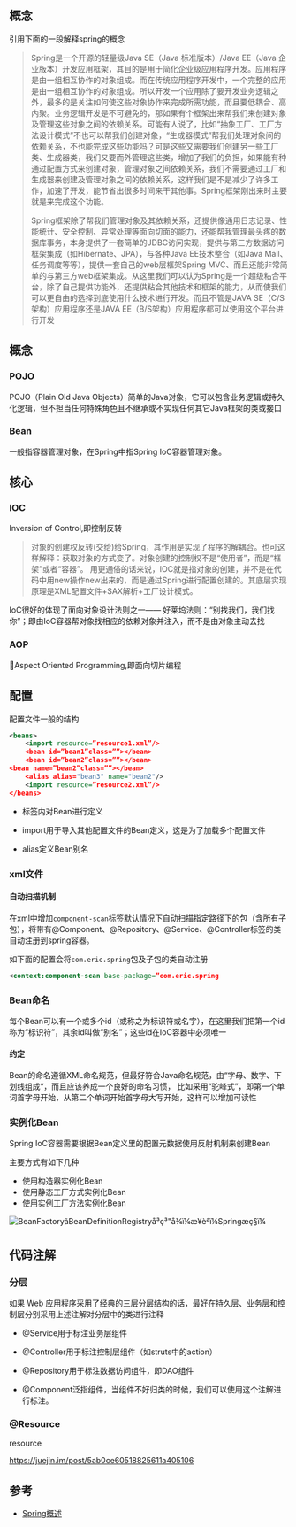 ## 概念

引用下面的一段解释spring的概念

> Spring是一个开源的轻量级Java SE（Java 标准版本）/Java EE（Java 企业版本）开发应用框架，其目的是用于简化企业级应用程序开发。应用程序是由一组相互协作的对象组成。而在传统应用程序开发中，一个完整的应用是由一组相互协作的对象组成。所以开发一个应用除了要开发业务逻辑之外，最多的是关注如何使这些对象协作来完成所需功能，而且要低耦合、高内聚。业务逻辑开发是不可避免的，那如果有个框架出来帮我们来创建对象及管理这些对象之间的依赖关系。可能有人说了，比如“抽象工厂、工厂方法设计模式”不也可以帮我们创建对象，“生成器模式”帮我们处理对象间的依赖关系，不也能完成这些功能吗？可是这些又需要我们创建另一些工厂类、生成器类，我们又要而外管理这些类，增加了我们的负担，如果能有种通过配置方式来创建对象，管理对象之间依赖关系，我们不需要通过工厂和生成器来创建及管理对象之间的依赖关系，这样我们是不是减少了许多工作，加速了开发，能节省出很多时间来干其他事。Spring框架刚出来时主要就是来完成这个功能。
>
> Spring框架除了帮我们管理对象及其依赖关系，还提供像通用日志记录、性能统计、安全控制、异常处理等面向切面的能力，还能帮我管理最头疼的数据库事务，本身提供了一套简单的JDBC访问实现，提供与第三方数据访问框架集成（如Hibernate、JPA），与各种Java EE技术整合（如Java Mail、任务调度等等），提供一套自己的web层框架Spring MVC、而且还能非常简单的与第三方web框架集成。从这里我们可以认为Spring是一个超级粘合平台，除了自己提供功能外，还提供粘合其他技术和框架的能力，从而使我们可以更自由的选择到底使用什么技术进行开发。而且不管是JAVA SE（C/S架构）应用程序还是JAVA EE（B/S架构）应用程序都可以使用这个平台进行开发

## 概念

### POJO

POJO（Plain Old Java Objects）简单的Java对象，它可以包含业务逻辑或持久化逻辑，但不担当任何特殊角色且不继承或不实现任何其它Java框架的类或接口

### Bean

一般指容器管理对象，在Spring中指Spring IoC容器管理对象。

## 核心

### IOC

Inversion of Control,即控制反转

> 对象的创建权反转(交给)给Spring，其作用是实现了程序的解耦合。也可这样解释：获取对象的方式变了。对象创建的控制权不是“使用者”，而是“框架”或者“容器”。 
> 用更通俗的话来说，IOC就是指对象的创建，并不是在代码中用new操作new出来的，而是通过Spring进行配置创建的。其底层实现原理是XML配置文件+SAX解析+工厂设计模式。 

IoC很好的体现了面向对象设计法则之一—— 好莱坞法则：“别找我们，我们找你”；即由IoC容器帮对象找相应的依赖对象并注入，而不是由对象主动去找

### AOP

Aspect Oriented Programming,即面向切片编程

>

## 配置

配置文件一般的结构

```xml
<beans>  
    <import resource=”resource1.xml”/>  
    <bean id=”bean1”class=””></bean>  
    <bean id=”bean2”class=””></bean>  
<bean name=”bean2”class=””></bean>  
    <alias alias="bean3" name="bean2"/>  
    <import resource=”resource2.xml”/>  
</beans>  
```

- <bean>标签内对Bean进行定义
- import用于导入其他配置文件的Bean定义，这是为了加载多个配置文件

- alias定义Bean别名



### xml文件

#### 自动扫描机制

在xml中增加`component-scan`标签默认情况下自动扫描指定路径下的包（含所有子包），将带有@Component、@Repository、@Service、@Controller标签的类自动注册到spring容器。

如下面的配置会将`com.eric.spring`包及子包的类自动注册

```xml
<context:component-scan base-package=”com.eric.spring
```

### Bean命名

每个Bean可以有一个或多个id（或称之为标识符或名字），在这里我们把第一个id称为“标识符”，其余id叫做“别名”；这些id在IoC容器中必须唯一

#### 约定

Bean的命名遵循XML命名规范，但最好符合Java命名规范，由“字母、数字、下划线组成“，而且应该养成一个良好的命名习惯， 比如采用“驼峰式”，即第一个单词首字母开始，从第二个单词开始首字母大写开始，这样可以增加可读性

### 实例化Bean

Spring IoC容器需要根据Bean定义里的配置元数据使用反射机制来创建Bean

主要方式有如下几种

- 使用构造器实例化Bean
- 使用静态工厂方式实例化Bean
- 使用实例工厂方法实例化Bean





![BeanFactoryãBeanDefinitionRegistryå³ç³"å¾ï¼æ¥èªï¼Springæ­ç§ï¼](https://ws4.sinaimg.cn/large/006tNc79ly1fyun9ued6qj30yg08f75e.jpg)



## 代码注解

### 分层

如果 Web 应用程序采用了经典的三层分层结构的话，最好在持久层、业务层和控制层分别采用上述注解对分层中的类进行注释

- @Service用于标注业务层组件

- @Controller用于标注控制层组件（如struts中的action）

- @Repository用于标注数据访问组件，即DAO组件

- @Component泛指组件，当组件不好归类的时候，我们可以使用这个注解进行标注。

### @Resource







resource

https://juejin.im/post/5ab0ce60518825611a405106







## 参考

- [Spring概述](http://sishuok.com/forum/blogPost/list/2426.html#7018)








